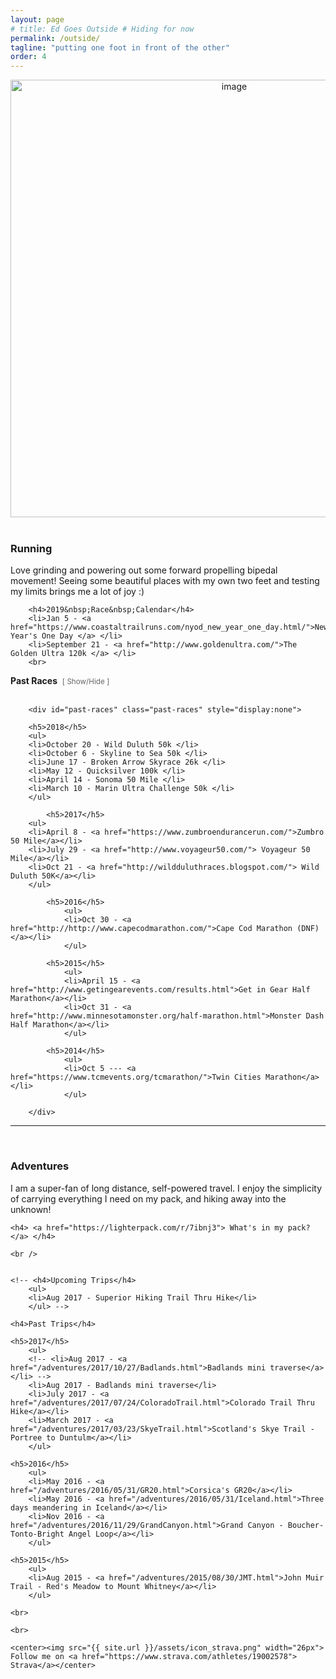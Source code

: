 ```yaml
---
layout: page
# title: Ed Goes Outside # Hiding for now
permalink: /outside/
tagline: "putting one foot in front of the other"
order: 4
---
```


<div class="outside">

<div style="text-align: center;"><img src="{{ site.url }}/assets/nature-cover.jpg" width="700" alt="image"></div><br>


<h3> Running </h3>


<div class="outside-racing">

<p>
Love grinding and powering out some forward propelling bipedal movement! Seeing some beautiful places with my own two feet and testing my limits brings me a lot of joy :)
</p>

		<h4>2019&nbsp;Race&nbsp;Calendar</h4>
		<li>Jan 5 - <a href="https://www.coastaltrailruns.com/nyod_new_year_one_day.html/">New Year's One Day </a> </li>
		<li>September 21 - <a href="http://www.goldenultra.com/">The Golden Ultra 120k </a> </li>
		<br>

<h4 style="display:inline"> Past Races</h4>&nbsp;&nbsp;<small style="color:#666;display:inline" class="showpast" id="showpast">[ Show/Hide ]</small>
<br style="clear:both" /><br>


		<div id="past-races" class="past-races" style="display:none">

		<h5>2018</h5>
		<ul>
		<li>October 20 - Wild Duluth 50k </li>
		<li>October 6 - Skyline to Sea 50k </li>
		<li>June 17 - Broken Arrow Skyrace 26k </li>
		<li>May 12 - Quicksilver 100k </li>
		<li>April 14 - Sonoma 50 Mile </li>
		<li>March 10 - Marin Ultra Challenge 50k </li>
		</ul>

			<h5>2017</h5>
		<ul>
		<li>April 8 - <a href="https://www.zumbroendurancerun.com/">Zumbro 50 Mile</a></li>
		<li>July 29 - <a href="http://www.voyageur50.com/"> Voyageur 50 Mile</a></li>
		<li>Oct 21 - <a href="http://wildduluthraces.blogspot.com/"> Wild Duluth 50K</a></li>
		</ul>

			<h5>2016</h5>
				<ul>
				<li>Oct 30 - <a href="http://http://www.capecodmarathon.com/">Cape Cod Marathon (DNF)</a></li>
				</ul>

			<h5>2015</h5>
				<ul>
				<li>April 15 - <a href="http://www.getingearevents.com/results.html">Get in Gear Half Marathon</a></li>
				<li>Oct 31 - <a href="http://www.minnesotamonster.org/half-marathon.html">Monster Dash Half Marathon</a></li>
				</ul>

			<h5>2014</h5>
				<ul>
				<li>Oct 5 --- <a href="https://www.tcmevents.org/tcmarathon/">Twin Cities Marathon</a></li>
				</ul>

		</div>

</div>

<hr>
<br>

<h3> Adventures </h3>


<div class="outside-adventures">
	<p> I am a super-fan of long distance, self-powered travel. I enjoy the simplicity of carrying everything I need on my pack, and hiking away into the unknown! </p>
	
	<h4> <a href="https://lighterpack.com/r/7ibnj3"> What's in my pack? </a> </h4>
	
	<br />
	

	<!-- <h4>Upcoming Trips</h4>
		<ul>
		<li>Aug 2017 - Superior Hiking Trail Thru Hike</li>
		</ul> -->

	<h4>Past Trips</h4>

	<h5>2017</h5>
		<ul>
		<!-- <li>Aug 2017 - <a href="/adventures/2017/10/27/Badlands.html">Badlands mini traverse</a></li> -->
		<li>Aug 2017 - Badlands mini traverse</li>
		<li>July 2017 - <a href="/adventures/2017/07/24/ColoradoTrail.html">Colorado Trail Thru Hike</a></li>
		<li>March 2017 - <a href="/adventures/2017/03/23/SkyeTrail.html">Scotland's Skye Trail - Portree to Duntulm</a></li>
		</ul>

	<h5>2016</h5>
		<ul>
		<li>May 2016 - <a href="/adventures/2016/05/31/GR20.html">Corsica's GR20</a></li>
		<li>May 2016 - <a href="/adventures/2016/05/31/Iceland.html">Three days meandering in Iceland</a></li>
		<li>Nov 2016 - <a href="/adventures/2016/11/29/GrandCanyon.html">Grand Canyon - Boucher-Tonto-Bright Angel Loop</a></li>
		</ul>

	<h5>2015</h5>
		<ul>
		<li>Aug 2015 - <a href="/adventures/2015/08/30/JMT.html">John Muir Trail - Red's Meadow to Mount Whitney</a></li>
		</ul>

	<br>

</div>

	<br>
	
	<center><img src="{{ site.url }}/assets/icon_strava.png" width="26px"> Follow me on <a href="https://www.strava.com/athletes/19002578"> Strava</a></center>

</div>


<script>
	function togglePastRaces(){
		var pastraces=document.getElementById('past-races');
		if (pastraces.style.display === 'none')	{ pastraces.style.display = 'block'; }
		else { pastraces.style.display = 'none'; }
		} // Run when Page is ready
		window.onload=function(){
			document.getElementById('showpast').addEventListener('click',togglePastRaces,false);
		}
	</script>
